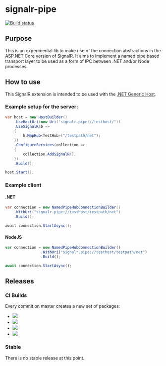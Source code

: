 # signalr-pipe

[![Build status](https://ci.appveyor.com/api/projects/status/cm01wuq8gul5h148/branch/master?svg=true)](https://ci.appveyor.com/project/SerfzDvid/signalr-pipe/branch/master)

## Purpose
This is an experimental lib to make use of the connection abstractions in the ASP.NET Core version of SignalR. It aims to implement a named pipe based transport layer to be used as a form of IPC between .NET and/or Node processes. 

## How to use
This SignalR extension is intended to be used with the [.NET Generic Host](https://docs.microsoft.com/en-us/aspnet/core/fundamentals/host/generic-host).

### Example setup for the server:

```csharp
var host = new HostBuilder()
    .UseHostUri(new Uri("signalr.pipe://testhost/"))
    .UseSignalR(b =>
    {
        b.MapHub<TestHub>("/testpath/net");
    })
    .ConfigureServices(collection =>
    {
        collection.AddSignalR();
    })
    .Build();

host.Start();
```

### Example client

#### .NET

```csharp
var connection = new NamedPipeHubConnectionBuilder()
    .WithUri("signalr.pipe://testhost/testpath/net")
    .Build();

await connection.StartAsync();
```

#### NodeJS

```javascript
var connection = new NamedPipeHubConnectionBuilder()
                .WithUri("signalr.pipe://testhost/testpath/net")
                .Build();

await connection.StartAsync();
```

## Releases

### CI Builds

Every commit on master creates a new set of packages:

- [![](https://img.shields.io/npm/v/signalr-pipe/latest.svg?registry_uri=https%3A%2F%2Fwww.myget.org%2FF%2Fdserfozo%2Fnpm%2F&label=signalr-pipe@node)](https://www.myget.org/feed/dserfozo/package/npm/signalr-pipe)
- [![](https://img.shields.io/myget/dserfozo/vpre/Signalr.Pipes.Common.svg?label=SignalR.Pipes.Common)](https://www.myget.org/feed/dserfozo/package/nuget/SignalR.Pipes.Common)
- [![](https://img.shields.io/myget/dserfozo/vpre/Signalr.Pipes.svg?label=SignalR.Pipes)](https://www.myget.org/feed/dserfozo/package/nuget/SignalR.Pipes)
- [![](https://img.shields.io/myget/dserfozo/vpre/Signalr.Pipes.Client.svg?label=SignalR.Pipes.Client)](https://www.myget.org/feed/dserfozo/package/nuget/SignalR.Pipes.Client)

### Stable

There is no stable release at this point.